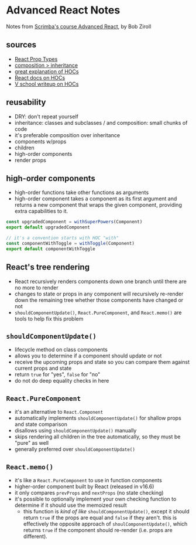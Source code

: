 # Advanced React Notes

Notes from [Scrimba's course Advanced React](https://scrimba.com/learn/react), by Bob Ziroll

## sources

+ [React Prop Types](https://reactjs.org/docs/typechecking-with-proptypes.html#proptypes)
+ [composition > inheritance](https://www.youtube.com/watch?v=wfMtDGfHWpA)
+ [great explanation of HOCs](https://www.richardkotze.com/coding/understanding-higher-order-components)
+ [React docs on HOCs](https://reactjs.org/docs/higher-order-components.html)
+ [V school writeup on HOCs](https://coursework.vschool.io/hocs/)

## reusability

+ DRY: don't repeat yourself
+ inheritance: classes and subclasses / and composition: small chunks of code
+ it's preferable composition over inheritance
+ components w/props
+ children
+ high-order components
+ render props

## high-order components

+ high-order functions take other functions as arguments
+ high-order component takes a component as its first argument and returns a new component that wraps the given component, providing extra capabilities to it.

```js
const upgradedComponent = withSuperPowers(Component)
export default upgradedComponent

// it's a convention starts with HOC "with"
const componentWithToggle = withToggle(Component)
export default componentWithToggle
```

## React's tree rendering

+ React recursively renders components down one branch until there are no more to render
+ changes to state or props in any component will recursively re-render down the remaining tree whether those components have changed or not
+ `shouldComponentUpdate()`, `React.PureComponent`, and `React.memo()` are tools to help fix this problem

## `shouldComponentUpdate()`

+ lifecycle method on class components
+ allows you to determine if a component should update or not
+ receive the upcoming props and state so you can compare them against current props and state
+ return `true` for "yes", `false` for "no"
+ do not do deep equality checks in here

## `React.PureComponent`

+ it's an alternative to `React.Component`
+ automatically implements `shouldComponentUpdate()` for shallow props and state comparison
+ disallows using `shouldComponentUpdate()` manually
+ skips rendering all children in the tree automatically, so they must be "pure" as well
+ generally preferred over `shouldComponentUpdate()`

## `React.memo()`

+ it's like a `React.PureComponent` to use in function components
+ higher-order component built by React (released in v16.6)
+ it only compares `prevProps` and `nextProps` (no state checking)
+ it's possible to optionally implement your own checking function to determine if it should use the memoized result
  + this function is _kind of like_ `shouldComponentUpdate()`, except it should return `true` if the props are equal and `false` if they aren't. this is effectively the opposite approach of `shoulComponentUpdate()`, which returns `true` if the component should re-render (i.e. props are different).
